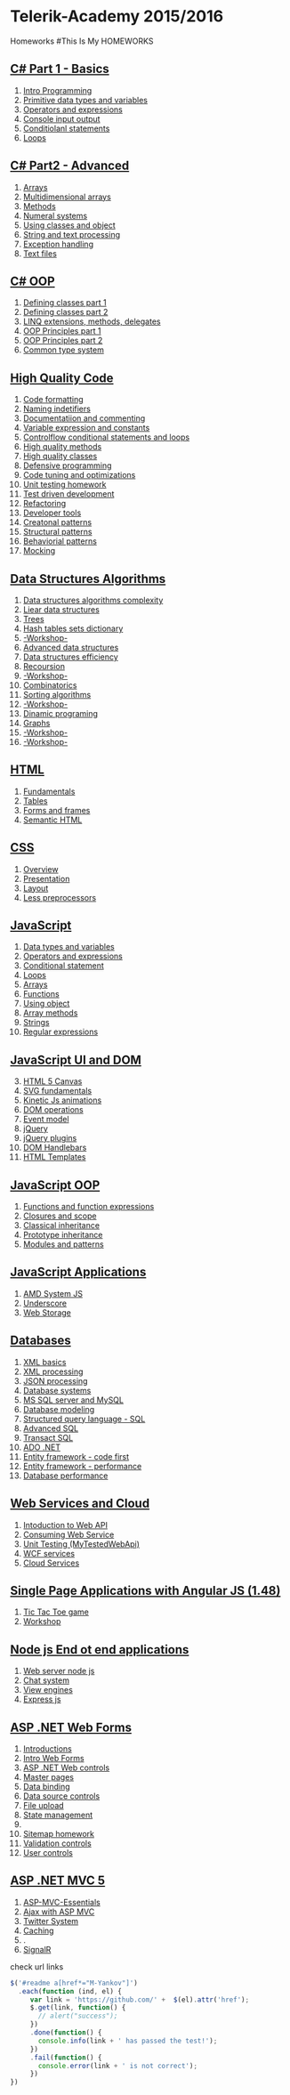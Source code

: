 # Telerik-Academy 2015/2016
Homeworks
#This Is My HOMEWORKS


## [C# Part 1 - Basics](./Homeworks/C%23%20Part%201)

  1. [Intro Programming ](./Homeworks/C%23%20Part%201/Intro-Programming-Homework)
  1. [Primitive data types and variables](./Homeworks/C%23%20Part%201/Primitive%20Data%20Types%20and%20Variables)
  1. [Operators and expressions](./Homeworks/C%23%20Part%201/OperatorsAndExpressions)
  1. [Console input output](./Homeworks/C%23%20Part%201/ConsoleInputOutput)
  1. [Conditiolanl statements](./Homeworks/C%23%20Part%201/Homework5ConditionStatements)
  1. [Loops](./Homeworks/C%23%20Part%201/Homework5ConditionStatements)

## [C# Part2 - Advanced](./Homeworks/C%23%20Part%202) 
  
  1. [Arrays](./Homeworks/C%23%20Part%202/01Arrays)
  2. [Multidimensional arrays](./Homeworks/C%23%20Part%202/02.Multidimensional%20Arrays)
  3. [Methods](./Homeworks/C%23%20Part%202/03.Methods)
  4. [Numeral systems](./Homeworks/C%23%20Part%202/04.NumeralSystems)
  5. [Using classes and object](./Homeworks/C%23%20Part%202/05.UsingClassesAndObjects)
  6. [String and text processing](./Homeworks/C%23%20Part%202/P06StringsAndtextProcessing)
  6. [Exception handling](./Homeworks/C%23%20Part%202/07.ExeptionHandling)
  7. [Text files](./Homeworks/C%23%20Part%202/08.TextFiles)
  
## [C# OOP](./Homeworks/OOP)
  1. [Defining classes part 1](./Homeworks/OOP/DefiningClassesPart_1)
  2. [Defining classes part 2](./Homeworks/OOP/Defining_Classes_Part_2)
  3. [LINQ extensions, methods, delegates](./Homeworks/OOP/Extensions_Methods_Delegates_LambdaLINQ)
  4. [OOP Principles part 1](./Homeworks/OOP/OOP_PrinciplesPart1)
  5. [OOP Principles part 2](./Homeworks/OOP/OOP_principlesPart2)
  6. [Common type system](./Homeworks/OOP/HomeworkCommonTypeSytem)

## [High Quality Code](./Homeworks/High-Quality-Code%202015)
  1. [Code formatting](./Homeworks/High-Quality-Code%202015/01.CodeFormatting)
  2. [Naming indetifiers](./Homeworks/High-Quality-Code%202015/02.NamingInditefiers)
  3. [Documentatiion and commenting](./Homeworks/High-Quality-Code%202015/03.DocumentationAndComments-Homework)
  4. [Variable expression and constants](./Homeworks/High-Quality-Code%202015/04.%20VariablesDataExpressionsAndConstants)
  5. [Controlflow conditional statements and loops](./Homeworks/High-Quality-Code%202015/05.ControlFlowConditionalStatementsLoops)
  6. [High quality methods](./Homeworks/High-Quality-Code%202015/06.HighQualityMethods)
  7. [High quality classes](./Homeworks/High-Quality-Code%202015/07.HighQualityClasses)
  8. [Defensive programming](./Homeworks/High-Quality-Code%202015/08.DefensiveProgramming)
  9. [Code tuning and optimizations](./Homeworks/High-Quality-Code%202015/09.Code%20Tuning%20and%20Optimization)
  10. [Unit testing homework](./Homeworks/High-Quality-Code%202015/10.UnitTestingHomework)
  11. [Test driven development](./Homeworks/High-Quality-Code%202015/11.TestDriventDevelopment/Poker)
  12. [Refactoring](./Homeworks/High-Quality-Code%202015/12.Refactoring)
  13. [Developer tools](./Homeworks/High-Quality-Code%202015/13.DeveloperTools)
  14. [Creatonal patterns](./Homeworks/High-Quality-Code%202015/14.Creaton%20Patterns)
  15. [Structural patterns](./Homeworks/High-Quality-Code%202015/14.StructuralPatterns)
  16. [Behaviorial patterns](./Homeworks/High-Quality-Code%202015/16.BehaviorialPatterns)
  17. [Mocking](./Homeworks/High-Quality-Code%202015/17.Mocking)

## [Data Structures Algorithms](./Homeworks/DataStructuresAlgorithms)
  
  1. [Data structures algorithms complexity](./Homeworks/DataStructuresAlgorithms/01.DataStructuresAlgorithmsComplexity)
  2. [Liear data structures](./Homeworks/DataStructuresAlgorithms/02.LinearDataStructures/LinearDataStructures)
  3. [Trees](./Homeworks/DataStructuresAlgorithms/03.TreeTraversal/Trees)
  4. [Hash tables sets dictionary](./Homeworks/DataStructuresAlgorithms/04.HashTables/HashTablesSetDictionary)
  5. [-Workshop-](./Homeworks/DataStructuresAlgorithms/05.WorkshopJediTask/JediMeditation)
  6. [Advanced data structures](./Homeworks/DataStructuresAlgorithms/06.AdvacedDataStructures/AdvacedDataStructures)
  7. [Data structures efficiency](./Homeworks/DataStructuresAlgorithms/07.StructuresEfficiency/DataStructuresEfficiency)
  8. [Recoursion](./Homeworks/DataStructuresAlgorithms/08.Recoursion/RecoursionHomework)
  9. [-Workshop-](./Homeworks/DataStructuresAlgorithms/09.WorkShopRecursion)
  10. [Combinatorics](./Homeworks/DataStructuresAlgorithms/10.Combinatorics/AlgoAcademy2015)
  11. [Sorting algorithms](./Homeworks/DataStructuresAlgorithms/11.SortingAlgorithms/SortingAlgorithms)
  12. [-Workshop-](./Homeworks/DataStructuresAlgorithms/12.WorkShopSearchAlgorithmsAndCombinatorics)
  13. [Dinamic programing](./Homeworks/DataStructuresAlgorithms/13.DinamicPrograming)
  14. [Graphs](./Homeworks/DataStructuresAlgorithms/14.Graphs/GraphsHomework)
  15. [-Workshop-](./Homeworks/DataStructuresAlgorithms/15.WorkshopGraphsDynamicPrograming)
  16. [-Workshop-](./Homeworks/DataStructuresAlgorithms/16.WorkshopStrings/StringsAlgorithms)
  
## [HTML](./Homeworks/HTML)
  1. [Fundamentals](./Homeworks/HTML/01Fundamentals)
  2. [Tables](./Homeworks/HTML/02TablesHTML)
  3. [Forms and frames](./Homeworks/HTML/03FormsAndFramesHTML)
  4. [Semantic HTML](./Homeworks/HTML/04SemanticHTML)
  
## [CSS](./Homeworks/CSS)
  1. [Overview](./Homeworks/CSS/01.Overview-Homework)
  2. [Presentation](./Homeworks/CSS/02.Presentation-Homework)
  3. [Layout](./Homeworks/CSS/03.Layout-Homework)
  4. [Less preprocessors](./Homeworks/CSS/04.LessPreprocessors-Homework)

## [JavaScript](./Homeworks/JavaScript)
  1. [Data types and variables](./Homeworks/JavaScript/01.Data%20types%20and%20Variables)
  2. [Operators and expressions](./Homeworks/JavaScript/02.Operators%20and%20Expressions)
  3. [Conditional statement](./Homeworks/JavaScript/03.ConditionalStatements)
  4. [Loops](./Homeworks/JavaScript/04.Looops)
  5. [Arrays](./Homeworks/JavaScript/05.Arrays)
  6. [Functions](./Homeworks/JavaScript/06.Functions)
  7. [Using object](./Homeworks/JavaScript/07.UsingObjects)
  8. [Array methods](./Homeworks/JavaScript/08.ArrayMethods)
  9. [Strings](./Homeworks/JavaScript/09.Strings)
  10. [Regular expressions](./Homeworks/JavaScript/10.RegularExpressions)

## [JavaScript UI and DOM](./Homeworks/JavaScriptUIandDOM)
 3. [HTML 5 Canvas](./Homeworks/JavaScriptUIandDOM/Canvas)
 4. [SVG fundamentals](./Homeworks/JavaScriptUIandDOM/SVGFundamentsDOM_API)
 5. [Kinetic Js animations](./Homeworks/JavaScriptUIandDOM/kineticJSAnimation)
 7. [DOM operations](./Homeworks/JavaScriptUIandDOM/DOM_Operations_Homework)
 8. [Event model](./Homeworks/JavaScriptUIandDOM/EventModel_Homework)
 8. [jQuery](./Homeworks/JavaScriptUIandDOM/jQuerry_Homework)
 9. [jQuery plugins](./Homeworks/JavaScriptUIandDOM/jQueryPlugins_Homework)
 9. [DOM Handlebars](./Homeworks/JavaScriptUIandDOM/DOM_Handlebars)
 10. [HTML Templates](./Homeworks/JavaScriptUIandDOM/HTML_Templates_Homework)

## [JavaScript OOP](./Homeworks/JavaScriptOOP)
 1. [Functions and function expressions](./Homeworks/JavaScriptOOP/01.FunctionsAndFunctionExpressions)
 2. [Closures and scope](./Homeworks/JavaScriptOOP/02.ClosuresAndScope)
 3. [Classical inheritance](./Homeworks/JavaScriptOOP/03.Classical_Inheritance)
 4. [Prototype inheritance](./Homeworks/JavaScriptOOP/04.Prototype_Inheritance)
 5. [Modules and patterns](./Homeworks/JavaScriptOOP/05.ModulesAndPatters)

## [JavaScript Applications](./Homeworks/JavaScriptApplications)
 1. [AMD System JS](./Homeworks/JavaScriptApplications/AMD-SystemJS/demo-Doncho)
 1. [Underscore](./Homeworks/JavaScriptApplications/Underscore/homework)
 2. [Web Storage](./Homeworks/JavaScriptApplications/WebStorages)

## [Databases](./Homeworks/DataBases%202015)
 1. [XML basics](./Homeworks/DataBases%202015/01.XML_Basic)
 2. [XML processing](./Homeworks/DataBases%202015/02.XML_Processing.NET)
 3. [JSON processing](./Homeworks/DataBases%202015/03.JSON_Processing.NET)
 4. [Database systems](./Homeworks/DataBases%202015/04.Database_Systems)
 5. [MS SQL server and MySQL](./Homeworks/DataBases%202015/05.SQL_Server_and_MySQL_Intorduction)
 6. [Database modeling](./Homeworks/DataBases%202015/06.Database_Modeling)
 7. [Structured query language - SQL](./Homeworks/DataBases%202015/07.Structured_Query_Language(SQL))
 8. [Advanced SQL](./Homeworks/DataBases%202015/08.Advaced_SQL)
 9. [Transact SQL](./Homeworks/DataBases%202015/09.TransactSQL)
 10. [ADO .NET](./Homeworks/DataBases%202015/10.ADO.NET)
 11. [Entity framework - code first](./Homeworks/DataBases%202015/11.EFCodeFirst/EntityFeameWorkCodeFirst)
 12. [Entity framework - performance](./Homeworks/DataBases%202015/11.EntityFramework/EntityFramework)
 13. [Database performance](./Homeworks/DataBases%202015/13.DatabasePerformance)

## [Web Services and Cloud](./Homeworks/WebServicesAndCloud%202015)
 1. [Intoduction to Web API](./Homeworks/WebServicesAndCloud%202015/IntroductionAsp.NET%20Web%20Api)
 2. [Consuming Web Service](./Homeworks/WebServicesAndCloud%202015/02.ConsumingWebServiceCSharp/ConsumingWebService)
 3. [Unit Testing (MyTestedWebApi)](./Homeworks/WebServicesAndCloud%202015/03.UnitTestsServices/Web-Services-Testing-Demos)
 4. [WCF services](./Homeworks/WebServicesAndCloud%202015/04.WCFServices/WCFHomework)
 5. [Cloud Services](./Homeworks/WebServicesAndCloud%202015/05.CloudServices/CloudServices)

## [Single Page Applications with Angular JS (1.48)](./Homeworks/SinglePageApplications)
 1. [Tic Tac Toe game](./Homeworks/SinglePageApplications/Homework)
 2. [Workshop](./Homeworks/SinglePageApplications/Workshop/SinglePageApp)

## [Node js End ot end applications](./Homeworks/End-to-end-applicatons)
 1. [Web server node js](./Homeworks/End-to-end-applicatons/web-server-node-js)
 2. [Chat system](./Homeworks/End-to-end-applicatons/chat-system)
 3. [View engines](./Homeworks/End-to-end-applicatons/view-engines)
 4. [Express js](./Homeworks/End-to-end-applicatons/homework-express-js)
 
## [ASP .NET Web Forms](./Homeworks/ASP_NET_WebForms)
 1. [Introductions](./Homeworks/ASP_NET_WebForms/01.Introduction/Task1/IntroToWebForms)
 2. [Intro Web Forms](./Homeworks/ASP_NET_WebForms/02.IntroWebForms/Homework)
 3. [ASP .NET Web controls](./Homeworks/ASP_NET_WebForms/03.ASP.NET_WebControls/ASP.NET_WebControls)
 4. [Master pages](./Homeworks/ASP_NET_WebForms/04.MasterPages/MasterPages)
 5. [Data binding](./Homeworks/ASP_NET_WebForms/05.DataBinding/DataBinding)
 6. [Data source controls](./Homeworks/ASP_NET_WebForms/06.DataSourceControls/DataSourceControls)
 7. [File upload](./Homeworks/ASP_NET_WebForms/07.FileUpload/FileUpload)
 8. [State management](./Homeworks/ASP_NET_WebForms/08.StateManagement/StateManagement)
 9. 
 9. [Sitemap homework](./Homeworks/ASP_NET_WebForms/10.SiteMap/SiteMapHomework)
 10. [Validation controls](./Homeworks/ASP_NET_WebForms/11.ValidationControls/ValidationControls)
 11. [User controls](./Homeworks/ASP_NET_WebForms/12.ValidationControls/UserControls)

## [ASP .NET MVC 5](./Homeworks/ASP_NET_MVC)
 1. [ASP-MVC-Essentials](./Homeworks/ASP_NET_MVC/01.Essentials/ASP-MVC-Essentials)
 2. [Ajax with ASP MVC](./Homeworks/ASP_NET_MVC/02.AjaxWith%20APS%20.NET%20MVC/AjaxWithASP-MVC)
 3. [Twitter System](./Homeworks/ASP_NET_MVC/03.TwitterSystem)
 4. [Caching](./Homeworks/ASP_NET_MVC/04.Caching)
 5. .
 6. [SignalR](./Homeworks/ASP_NET_MVC/06.SignalR)


check url links 
```js
$('#readme a[href*="M-Yankov"]')
  .each(function (ind, el) {
     var link = 'https://github.com/' +  $(el).attr('href');
     $.get(link, function() {
       // alert("success");
     })
     .done(function() {
       console.info(link + ' has passed the test!');
     })
     .fail(function() {
       console.error(link + ' is not correct');
     })
})
```
